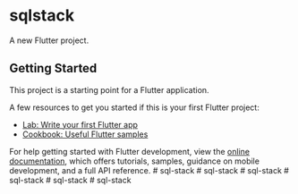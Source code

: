 # sqlstack

A new Flutter project.

## Getting Started

This project is a starting point for a Flutter application.

A few resources to get you started if this is your first Flutter project:

- [Lab: Write your first Flutter app](https://docs.flutter.dev/get-started/codelab)
- [Cookbook: Useful Flutter samples](https://docs.flutter.dev/cookbook)

For help getting started with Flutter development, view the
[online documentation](https://docs.flutter.dev/), which offers tutorials,
samples, guidance on mobile development, and a full API reference.
#   s q l - s t a c k  
 #   s q l - s t a c k  
 #   s q l - s t a c k  
 #   s q l - s t a c k  
 #   s q l - s t a c k  
 #   s q l - s t a c k  
 